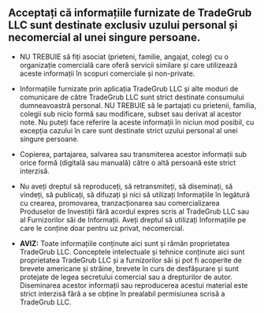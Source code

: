 ## Acceptați că informațiile furnizate de TradeGrub LLC sunt destinate exclusiv uzului personal și necomercial al unei singure persoane.

- NU TREBUIE să fiți asociat (prieteni, familie, angajat, coleg) cu o organizație comercială care oferă servicii similare și care utilizează aceste informații în scopuri comerciale și non-private.

- Informațiile furnizate prin aplicația TradeGrub LLC și alte moduri de comunicare de către TradeGrub LLC sunt strict destinate consumului dumneavoastră personal. NU TREBUIE să le partajați cu prietenii, familia, colegii sub nicio formă sau modificare, subset sau derivat al acestor note. Nu puteți face referire la aceste informații în niciun mod posibil, cu excepția cazului în care sunt destinate strict uzului personal al unei singure persoane.

- Copierea, partajarea, salvarea sau transmiterea acestor informații sub orice formă (digitală sau manuală) către o altă persoană este strict interzisă.

- Nu aveți dreptul să reproduceți, să retransmiteți, să diseminați, să vindeți, să publicați, să difuzați și nici să utilizați Informațiile în legătură cu crearea, promovarea, tranzacționarea sau comercializarea Produselor de Investiții fără acordul expres scris al TradeGrub LLC sau al Furnizorilor săi de Informații. Aveți dreptul să utilizați Informațiile pe care le conține doar pentru uz privat, necomercial.
- **AVIZ:** Toate informațiile conținute aici sunt și rămân proprietatea TradeGrub LLC. Conceptele intelectuale și tehnice conținute aici sunt proprietatea TradeGrub LLC și a furnizorilor săi și pot fi acoperite de brevete americane și străine, brevete în curs de desfășurare și sunt protejate de legea secretului comercial sau a drepturilor de autor. Diseminarea acestor informații sau reproducerea acestui material este strict interzisă fără a se obține în prealabil permisiunea scrisă a TradeGrub LLC.